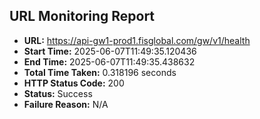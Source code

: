 ## URL Monitoring Report

- **URL:** https://api-gw1-prod1.fisglobal.com/gw/v1/health
- **Start Time:** 2025-06-07T11:49:35.120436
- **End Time:** 2025-06-07T11:49:35.438632
- **Total Time Taken:** 0.318196 seconds
- **HTTP Status Code:** 200
- **Status:** Success
- **Failure Reason:** N/A
